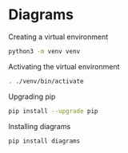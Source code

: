 # Diagrams

Creating a virtual environment

```sh
python3 -m venv venv
```

Activating the virtual environment

```sh
. ./venv/bin/activate
```

Upgrading pip

```sh
pip install --upgrade pip
```

Installing diagrams

```sh
pip install diagrams
```